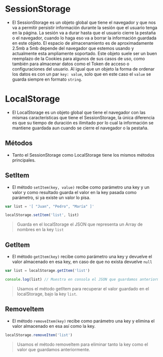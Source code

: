 # SessionStorage

- El SessionStorage es un objeto global que tiene el navegador y que nos va a permitir persistir información durante la sesión que el usuario tenga en la página. La sesión va a durar hasta que el usuario cierre la pestaña o el navegador, cuando lo haga eso va a borrar la información guardada en este objeto. El espacio de almacenamiento es de aproximadamente 2.5mb a 5mb depende del navegador que estemos usando y actualmente esta ampliamente soportado. Este objeto suele ser un buen reemplazo de la Cookies para algunos de sus casos de uso, como también para almacenar datos como el Token de acceso o configuraciones del usuario. Al igual que un objeto la forma de ordenar los datos es con un par `key: value`, solo que en este caso el `value` se guarda siempre en formato `string`.

# LocalStorage

- El LocalStorage es un objeto global que tiene el navegador con las mismas características que tiene el SessionStorage, la única diferencia es que su tiempo de duración es ilimitado por lo cual la información se mantiene guardada aun cuando se cierre el navegador o la pestaña.

## Métodos

- Tanto el SessionStorage como LocalStorage tiene los mismos métodos principales.

## SetItem

- El método `setItem(key, value)` recibe como parámetro una key y un valor y como resultado guarda el valor en la key pasada como parámetro, si ya existe un valor lo pisa.

```js
var list = '[ "Juan", "Pedro", "María" ]'

localStorage.setItem('list', list)
```

> Guarda en el localStorage el JSON que representa un Array de nombres en la key `list`

## GetItem

- El método `getItem(key)` recibe como parámetro una key y devuelve el valor almacenado en esa key, en caso de que no exista devuelve `null`

```js
var list = localStorage.getItem('list')

console.log(list) // Muestra en consola el JSON que guardamos anteriormente '[ "Juan", "Pedro", "María" ]'
```

> Usamos el método getItem para recuperar el valor guardado en el localStorage, bajo la key `list`.

## RemoveItem

- El método `removeItem(key)` recibe como parámetro una key y elimina el valor almacenado en esa así como la key.

```js
localStorage.removeItem('list')
```

> Usamos el método removeItem para eliminar tanto la key como el valor que guardamos anteriormente.